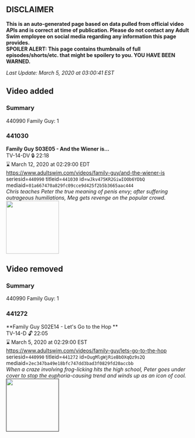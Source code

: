 ## DISCLAIMER
**This is an auto-generated page based on data pulled from official video APIs and is correct at time of publication. Please do not contact any Adult Swim employee on social media regarding any information this page provides.**  
**SPOILER ALERT: This page contains thumbnails of full episodes/shorts/etc. that might be spoilery to you. YOU HAVE BEEN WARNED.**  

_Last Update: March 5, 2020 at 03:00:41 EST_
## Video added
### Summary
440990 Family Guy: 1  
### 441030
**Family Guy S03E05 - And the Wiener is...**  
TV-14-DV 🔒 22:18  
⌛ March 12, 2020 at 02:29:00 EDT  
https://www.adultswim.com/videos/family-guy/and-the-wiener-is  
seriesid=`440990` titleid=`441030` id=`wJkv475KR2GiwIOOb6YDbQ` mediaid=`01a667470a829fc09cce9d425f2b5b3665aac444`  
_Chris teaches Peter the true meaning of penis envy; after suffering outrageous humiliations, Meg gets revenge on the popular crowd._  
<a href="https://i.cdn.turner.com/adultswim/big/image-upload/thumbnails/thumb-2_image-154144774451414.jpg"><img src="https://i.cdn.turner.com/adultswim/big/image-upload/thumbnails/thumb-2_image-154144774451414.jpg" height="144px" /></a>
## Video removed
### Summary
440990 Family Guy: 1  
### 441272
**Family Guy S02E14 - Let's Go to the Hop **  
TV-14-D 🔓 22:05  
⌛ March 5, 2020 at 02:29:00 EST  
https://www.adultswim.com/videos/family-guy/lets-go-to-the-hop  
seriesid=`440990` titleid=`441272` id=`DugMlgWjRieBbOXqQz9s2Q` mediaid=`2ec347ba49e18bfc747dd3bad3f0829fd20accbb`  
_When a craze involving frog-licking hits the high school, Peter goes under cover to stop the euphoria-causing trend and winds up as an icon of cool._  
<a href=""><img src="" height="144px" /></a>
